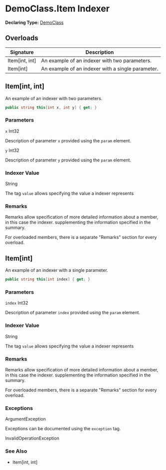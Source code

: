 # DemoClass.Item Indexer

**Declaring Type:** [DemoClass](../Type.md)

## Overloads

| Signature        | Description                                       |
| ---------------- | ------------------------------------------------- |
| Item\[int, int\] | An example of an indexer with two parameters.     |
| Item\[int\]      | An example of an indexer with a single parameter. |

## Item\[int, int\]

An example of an indexer with two parameters.

```csharp
public string this[int x, int y] { get; }
```

### Parameters

`x`  Int32

Description of parameter `x` provided using the `param` element.

`y`  Int32

Description of parameter `y` provided using the `param` element.

### Indexer Value

String

The tag `value` allows specifying the value a indexer represents

### Remarks

Remarks allow specification of more detailed information about a member, in this case the indexer. supplementing the information specified in the summary.

For overloaded members, there is a separate "Remarks" section for every overload.

## Item\[int\]

An example of an indexer with a single parameter.

```csharp
public string this[int index] { get; }
```

### Parameters

`index`  Int32

Description of parameter `index` provided using the `param` element.

### Indexer Value

String

The tag `value` allows specifying the value a indexer represents

### Remarks

Remarks allow specification of more detailed information about a member, in this case the indexer. supplementing the information specified in the summary.

For overloaded members, there is a separate "Remarks" section for every overload.

### Exceptions

ArgumentException

Exceptions can be documented using the `exception` tag.

InvalidOperationException

### See Also

- Item\[int, int\]
